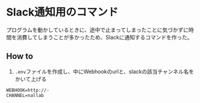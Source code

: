 Slack通知用のコマンド
===

プログラムを動かしているときに、途中で止まってしまったことに気づかずに時間を消費してしまうことが多かったため、Slackに通知するコマンドを作った。

## How to

1. `.env`ファイルを作成し、中にWebhookのurlと、slackの該当チャンネル名をかいて上げる

```
WEBHOOK=http://-
CHANNEL=nallab
```

